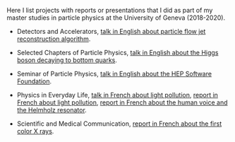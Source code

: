 Here I list projects with reports or presentations that I did as part of my master studies in particle physics at the University of Geneva (2018-2020).

* Detectors and Accelerators, [talk in English about particle flow jet reconstruction algorithm](https://gitlab.cern.ch/lciucu/Portfolio/-/blob/master/MasterUniversiteDeGeneve/LuizaCiucuDetectorsAndAcceleratorsTalkEnglish.pdf).

* Selected Chapters of Particle Physics, [talk in English about the Higgs boson decaying to bottom quarks](https://gitlab.cern.ch/lciucu/Portfolio/-/blob/master/MasterUniversiteDeGeneve/LuizaCiucuSelectedChaptersOfParticlePhysicsTalkEnglish.pdf).

* Seminar of Particle Physics, [talk in English about the HEP Software Foundation](https://gitlab.cern.ch/lciucu/Portfolio/-/blob/master/MasterUniversiteDeGeneve/LuizaCiucuSeminarOfParticlePhysicsTalkEnglish.pdf).

* Physics in Everyday Life, [talk in French about light pollution](https://gitlab.cern.ch/lciucu/Portfolio/-/blob/master/MasterUniversiteDeGeneve/LuizaCiucuPhysicsInEverydayLifeTalkFrench.pdf), [report in French about light pollution](https://gitlab.cern.ch/lciucu/Portfolio/-/blob/master/MasterUniversiteDeGeneve/LuizaCiucuPhysicsInEverydayLifeReporFrenchLightPollution.pdf), [report in French about the human voice and the Helmholz resonator](https://gitlab.cern.ch/lciucu/Portfolio/-/blob/master/MasterUniversiteDeGeneve/LuizaCiucuPhysicsInEverydayLifeReporFrenchHumanVoice.pdf).

* Scientific and Medical Communication, [report in French about the first color X rays](https://gitlab.cern.ch/lciucu/Portfolio/-/blob/master/MasterUniversiteDeGeneve/LuizaCiucuScientificMedicalCommunicationReportFrench.pdf).



